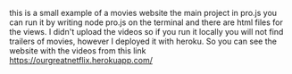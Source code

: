 this is a small example of a movies website the main project in pro.js you can run it by writing node pro.js on the terminal and there are html files for the views.
I didn't upload the videos so if you run it locally you will not find trailers of movies, however I deployed it with heroku.
So you can see the website with the videos from this link https://ourgreatnetflix.herokuapp.com/
